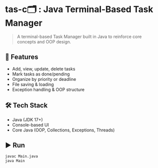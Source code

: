 # tas-c🗂️ : Java Terminal-Based Task Manager

> A terminal-based Task Manager built in Java to reinforce core concepts and OOP design.

## 🚀 Features

- Add, view, update, delete tasks
- Mark tasks as done/pending
- Organize by priority or deadline
- File saving & loading
- Exception handling & OOP structure

## 🛠️ Tech Stack

- Java (JDK 17+)
- Console-based UI
- Core Java (OOP, Collections, Exceptions, Threads)

## ▶️ Run

```bash
javac Main.java
java Main

